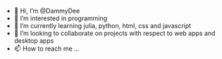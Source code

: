 - 👋 Hi, I’m @DammyDee
- 👀 I’m interested in programming
- 🌱 I’m currently learning julia, python, html, css and javascript
- 💞️ I’m looking to collaborate on projects with respect to web apps and desktop apps
- 📫 How to reach me ...

<!---
DammyDee/DammyDee is a ✨ special ✨ repository because its `README.md` (this file) appears on your GitHub profile.
You can click the Preview link to take a look at your changes.
--->

